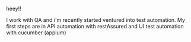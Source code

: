 heey!!

I work with QA and i'm recently started  ventured into test automation.
My first steps are in API automation with restAssured and UI test automation with cucumber (appium)

<!---
caioschunck/caioschunck is a ✨ special ✨ repository because its `README.md` (this file) appears on your GitHub profile.
You can click the Preview link to take a look at your changes.
--->

